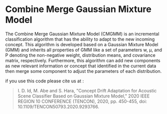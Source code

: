 


# Combine Merge Gaussian Mixture Model
The Combine Merge Gaussian Mixture Model (CMGMM) is an incremental classification algorithm that has the ability to adapt to the new incoming concept. This algorithm is developed based on a Gaussian Mixture Model (GMM) and inherits all properties of GMM like a set of parameters w, µ, and P denoting the non-negative weight, distribution means, and covariance matrix, respectively. Furthermore, this algorithm can add new components as new relevant information or concept that identified in the current data then merge some component to adjust the parameters of each distribution.

if you use this code please cite us at :

>I. D. Id, M. Abe and S. Hara, "Concept Drift Adaptation for Acoustic Scene Classifier Based on Gaussian Mixture Model," 2020 IEEE REGION 10 CONFERENCE (TENCON), 2020, pp. 450-455, doi: 10.1109/TENCON50793.2020.9293766.

